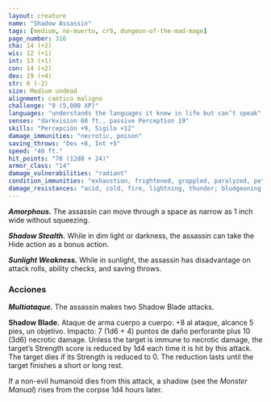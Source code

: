 ```yaml
---
layout: creature
name: "Shadow Assassin"
tags: [medium, no-muerto, cr9, dungeon-of-the-mad-mage]
page_number: 316
cha: 14 (+2)
wis: 12 (+1)
int: 13 (+1)
con: 14 (+2)
dex: 19 (+4)
str: 6 (-2)
size: Medium undead
alignment: caótico maligno
challenge: "9 (5,000 XP)"
languages: "understands the languages it knew in life but can’t speak"
senses: "darkvision 60 ft., passive Perception 19"
skills: "Percepción +9, Sigilo +12"
damage_immunities: "necrotic, poison"
saving_throws: "Des +8, Int +5"
speed: "40 ft."
hit_points: "78 (12d8 + 24)"
armor_class: "14"
damage_vulnerabilities: "radiant"
condition_immunities: "exhaustion, frightened, grappled, paralyzed, petrified, poisoned, prone, restrained"
damage_resistances: "acid, cold, fire, lightning, thunder; bludgeoning, piercing, and slashing from nonmagical attacks"
---
```


***Amorphous.*** The assassin can move through a space as narrow as 1 inch wide without squeezing.

***Shadow Stealth.*** While in dim light or darkness, the assassin can take the Hide action as a bonus action.

***Sunlight Weakness.*** While in sunlight, the assassin has disadvantage on attack rolls, ability checks, and saving throws.

### Acciones

***Multiataque.*** The assassin makes two Shadow Blade attacks.

**Shadow Blade.** Ataque de arma cuerpo a cuerpo: +8 al ataque, alcance 5 pies, un objetivo. Impacto: 7 (1d6 + 4) puntos de daño perforante plus 10 (3d6) necrotic damage. Unless the target is immune to necrotic damage, the target’s Strength score is reduced by 1d4 each time it is hit by this attack. The target dies if its Strength is reduced to 0. The reduction lasts until the target finishes a short or long rest.

If a non-evil humanoid dies from this attack, a shadow (see the *Monster Manual*) rises from the corpse 1d4 hours later.